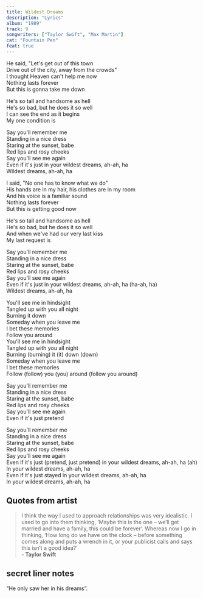```yaml
---
title: Wildest Dreams
description: "Lyrics"
album: "1989"
track: 9
songwriters: ["Taylor Swift", "Max Martin"]
cat: "Fountain Pen"
feat: true
---
```


<p className="verse-one">
He said, "Let's get out of this town <br />
Drive out of the city, away from the crowds" <br />
I thought Heaven can't help me now <br />
Nothing lasts forever <br />
But this is gonna take me down <br />
</p>
<p className="pre-chorus">
He's so tall and handsome as hell <br />
He's so bad, but he does it so well <br />
I can see the end as it begins <br />
My one condition is <br />
</p>
<p className="chorus">
Say you'll remember me <br />
Standing in a nice dress <br />
Staring at the sunset, babe <br />
Red lips and rosy cheeks <br />
Say you'll see me again <br />
Even if it's just in your wildest dreams, ah-ah, ha <br />
Wildest dreams, ah-ah, ha <br />
</p>
<p className="verse-two">
I said, "No one has to know what we do" <br />
His hands are in my hair, his clothes are in my room <br />
And his voice is a familiar sound <br />
Nothing lasts forever <br />
But this is getting good now <br />
</p>
<p className="pre-chorus">
He's so tall and handsome as hell <br />
He's so bad, but he does it so well <br />
And when we've had our very last kiss <br />
My last request is <br />
</p>
<p className="chorus">
Say you'll remember me <br />
Standing in a nice dress <br />
Staring at the sunset, babe <br />
Red lips and rosy cheeks <br />
Say you'll see me again <br />
Even if it's just in your wildest dreams, ah-ah, ha (ha-ah, ha) <br />
Wildest dreams, ah-ah, ha <br />
</p>
<p className="bridge">
You'll see me in hindsight <br />
Tangled up with you all night <br />
Burning it down <br />
Someday when you leave me <br />
I bet these memories <br />
Follow you around <br />
You'll see me in hindsight <br />
Tangled up with you all night <br />
Burning (burning) it (it) down (down) <br />
Someday when you leave me <br />
I bet these memories <br />
Follow (follow) you (you) around (follow you around) <br />
</p>
<p className="breakdown">
Say you'll remember me <br />
Standing in a nice dress <br />
Staring at the sunset, babe <br />
Red lips and rosy cheeks <br />
Say you'll see me again <br />
Even if it's just pretend <br />
</p>
<p className="chorus">
Say you'll remember me <br />
Standing in a nice dress <br />
Staring at the sunset, babe <br />
Red lips and rosy cheeks <br />
Say you'll see me again <br />
Even if it's just (pretend, just pretend) in your wildest dreams, ah-ah, ha (ah) <br />
In your wildest dreams, ah-ah, ha <br />
Even if it's just stayed in your wildest dreams, ah-ah, ha <br />
In your wildest dreams, ah-ah, ha <br />
</p>

## Quotes from artist

<blockquote>
I think the way I used to approach relationships was very idealistic. I used to go into them thinking, ‘Maybe this is the one – we’ll get married and have a family, this could be forever’. Whereas now I go in thinking, ‘How long do we have on the clock – before something comes along and puts a wrench in it, or your publicist calls and says this isn’t a good idea?’
<br />
<b>- Taylor Swift</b>
</blockquote>

## secret liner notes

“He only saw her in his dreams”.
